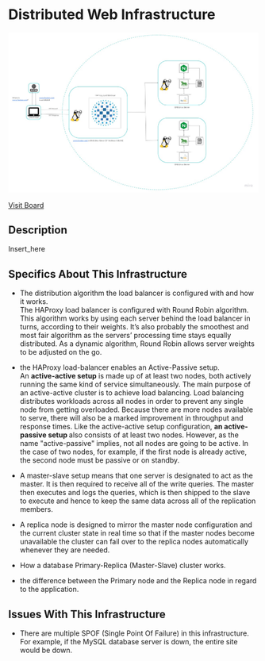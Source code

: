 # Distributed Web Infrastructure

![Image of a distributed web infrastructure](1-distributed_web_infrastructure.jpg)

[Visit Board](https://miro.com/app/board/uXjVOfI6jcU=/)

## Description

Insert_here

## Specifics About This Infrastructure

+ The distribution algorithm the load balancer is configured with and how it works.<br/>The HAProxy load balancer is configured with Round Robin algorithm. This algorithm works by using each server behind the load balancer in turns, according to their weights. It’s also probably the smoothest and most fair algorithm as the servers’ processing time stays equally distributed. As a dynamic algorithm, Round Robin allows server weights to be adjusted on the go.
+ the HAProxy load-balancer enables an Active-Passive setup.<br/> An <b>active-active setup</b> is made up of at least two nodes, both actively running the same kind of service simultaneously. The main purpose of an active-active cluster is to achieve load balancing. Load balancing distributes workloads across all nodes in order to prevent any single node from getting overloaded. Because there are more nodes available to serve, there will also be a marked improvement in throughput and response times. Like the active-active setup configuration, <b>an active-passive setup </b> also consists of at least two nodes. However, as the name "active-passive" implies, not all nodes are going to be active. In the case of two nodes, for example, if the first node is already active, the second node must be passive or on standby.
+ A master-slave setup means that one server is designated to act as the master. It is then required to receive all of the write queries. The master then executes and logs the queries, which is then shipped to the slave to execute and hence to keep the same data across all of the replication members.
+ A replica node is designed to mirror the master node configuration and the current cluster state in real time so that if the master nodes become unavailable the cluster can fail over to the replica nodes automatically whenever they are needed.

+ How a database Primary-Replica (Master-Slave) cluster works.<br/>

+ the difference between the Primary node and the Replica node in regard to the application.<br/>

## Issues With This Infrastructure

+ There are multiple SPOF (Single Point Of Failure) in this infrastructure.<br/>For example, if the MySQL database server is down, the entire site would be down.

